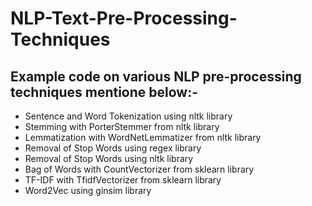 # NLP-Text-Pre-Processing-Techniques


## Example code on various NLP pre-processing techniques mentione below:-

- Sentence and Word Tokenization using nltk library
- Stemming with PorterStemmer from nltk library
- Lemmatization with WordNetLemmatizer from nltk library
- Removal of Stop Words using regex library
- Removal of Stop Words using nltk library
- Bag of Words with CountVectorizer from sklearn library
- TF-IDF with TfidfVectorizer from sklearn library
- Word2Vec using ginsim library